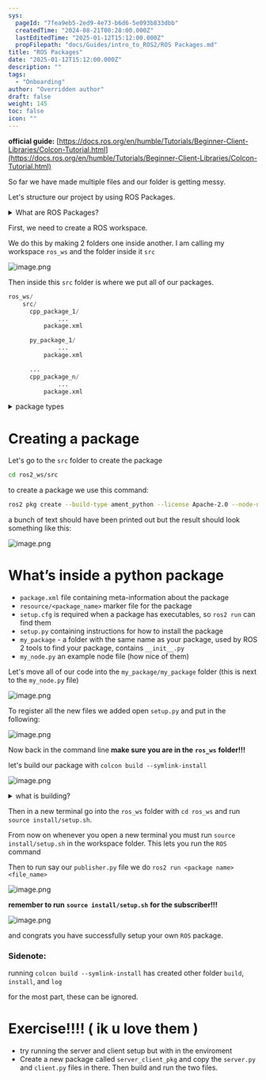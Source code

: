 ```yaml
---
sys:
  pageId: "7fea9eb5-2ed9-4e73-b6d6-5e093b833dbb"
  createdTime: "2024-08-21T00:28:00.000Z"
  lastEditedTime: "2025-01-12T15:12:00.000Z"
  propFilepath: "docs/Guides/intro_to_ROS2/ROS Packages.md"
title: "ROS Packages"
date: "2025-01-12T15:12:00.000Z"
description: ""
tags:
  - "Onboarding"
author: "Overridden author"
draft: false
weight: 145
toc: false
icon: ""
---
```


**official guide:** [https://docs.ros.org/en/humble/Tutorials/Beginner-Client-Libraries/Colcon-Tutorial.html](https://docs.ros.org/en/humble/Tutorials/Beginner-Client-Libraries/Colcon-Tutorial.html)

So far we have made multiple files and our folder is getting messy.

Let's structure our project by using ROS Packages.

<details>

<summary>What are ROS Packages?</summary>

ROS Packages are, as the name implies, packages of code that are highly sharable between ROS developers.

They consist of a folder, `package.xml` file, and source code

```python
      cpp_package_1/
		      ... imagine much code files here ..
          package.xml
```

</details>

First, we need to create a ROS workspace.

We do this by making 2 folders one inside another. I am calling my workspace `ros_ws` and the folder inside it `src`

![image.png](https://prod-files-secure.s3.us-west-2.amazonaws.com/d518164a-d88e-44d1-a4ee-3adb3bd8bce0/70706947-fd18-4537-a67b-e12946812d31/image.png?X-Amz-Algorithm=AWS4-HMAC-SHA256&X-Amz-Content-Sha256=UNSIGNED-PAYLOAD&X-Amz-Credential=ASIAZI2LB466YMKIJ2MY%2F20250319%2Fus-west-2%2Fs3%2Faws4_request&X-Amz-Date=20250319T050831Z&X-Amz-Expires=3600&X-Amz-Security-Token=IQoJb3JpZ2luX2VjEBQaCXVzLXdlc3QtMiJHMEUCIQCIYDDbZNRSPjSwPuvm4bQfiQA7b3qDl2OqVeqncF08kQIgJXfCYFVArFE7EXZtKLy9HdFm9DI9KfR0SW2kUVEguMkq%2FwMIbRAAGgw2Mzc0MjMxODM4MDUiDAPfuhPgEw0Mv1k7JyrcA9uErjufX2UKVpaVzQrRJnPSrzzYJxHhNhTrtA5YraXv6VpF5XbC%2BaFyKKxQ6Z923jHRBgATn5r0RrbdnDwSJsWI12ljSC2KM3j4dGTYhmmyYVM%2FKHGKhQseDTfbxskT3G%2FE7kmB0iXdbheXpQHq%2FxiFhhH8MwGTEFAgpDEPmP7iCWx2B1ayyr680xLQBxp%2Bfno7LQerFjLCCRMVl9VVX7gc7KKukGh0peYLIwN5oLWF1jgYPedJp%2B6JRix9kigwhmcHoQY5iceO6u0fEYKItEJTePvECUOJq5F3M%2F13tXZMB9%2FggYFTOm%2FF9znY6TFN3m8A1s5JFz8Ly%2BuQRcQ4k75oY%2BrWDGghJZEI%2FmwG5SoblOEzBseoihowNlN4wt2GhZsus6HggSFD86zYqOgBdhq1HmRIeS3fn9Y7RlT3nXhVgx5eTmG18qSkcMpKGNOUKMwRlT9Wzr4d9etbIWQApYT1ClzD8QnfmARGXIbjiS4CQ0tGU8we0kvYf%2BX6AgNRYm%2FlhljQg5pynKTAZyAdR%2FeTVaV6KW2sfUNwdIdMO3wTwBB8VedlgytAvAl0%2ByuwndHMMTE0JXCtm1LqkwqnKmHeRJn8jQ%2F%2BV8XkcqKgdxNV2mIDttCDlp4pXqr5MOH%2B6L4GOqUBx8hiqViq3n35b55YUF%2F6pK8GoHisv2UevpNFLqI9R%2B1TFM92ue3wJbqXZbRY9r9vONLkJmxKWndUeXCW7PV2nM8d0yEFCf42BDsYOdduhOROxMvrfb0amcBcYYz3yPhuZtwWOFlZGXsFEUVrtiq%2BLeAQ5M48rIlAS7mVxwKTlZXJAo7KhjQG3k1MPmfRe67dNgnLq82lHMtmtFenstxjFZCA51J6&X-Amz-Signature=879cc7812760c7925a8645683dce3cf455747d7b6b2d460f333d5bda73992f73&X-Amz-SignedHeaders=host&x-id=GetObject)

Then inside this `src` folder is where we put all of our packages.

```python
ros_ws/
    src/
      cpp_package_1/
		      ...
          package.xml

      py_package_1/
		      ...
          package.xml

      ...
      cpp_package_n/
		      ...
          package.xml

```

<details>

<summary>package types</summary>

packages can be either `C++` or python.

the intern file structure is different for each but for this guide we will stick to creating python packages

</details>

# Creating a package

Let's go to the `src` folder to create the package

```bash
cd ros2_ws/src
```

to create a package we use this command:

```bash
ros2 pkg create --build-type ament_python --license Apache-2.0 --node-name my_node my_package
```

a bunch of text should have been printed out but the result should look something like this:

![image.png](https://prod-files-secure.s3.us-west-2.amazonaws.com/d518164a-d88e-44d1-a4ee-3adb3bd8bce0/e6cf1e3f-8512-4a3e-b131-079f800bf3e8/image.png?X-Amz-Algorithm=AWS4-HMAC-SHA256&X-Amz-Content-Sha256=UNSIGNED-PAYLOAD&X-Amz-Credential=ASIAZI2LB466YMKIJ2MY%2F20250319%2Fus-west-2%2Fs3%2Faws4_request&X-Amz-Date=20250319T050831Z&X-Amz-Expires=3600&X-Amz-Security-Token=IQoJb3JpZ2luX2VjEBQaCXVzLXdlc3QtMiJHMEUCIQCIYDDbZNRSPjSwPuvm4bQfiQA7b3qDl2OqVeqncF08kQIgJXfCYFVArFE7EXZtKLy9HdFm9DI9KfR0SW2kUVEguMkq%2FwMIbRAAGgw2Mzc0MjMxODM4MDUiDAPfuhPgEw0Mv1k7JyrcA9uErjufX2UKVpaVzQrRJnPSrzzYJxHhNhTrtA5YraXv6VpF5XbC%2BaFyKKxQ6Z923jHRBgATn5r0RrbdnDwSJsWI12ljSC2KM3j4dGTYhmmyYVM%2FKHGKhQseDTfbxskT3G%2FE7kmB0iXdbheXpQHq%2FxiFhhH8MwGTEFAgpDEPmP7iCWx2B1ayyr680xLQBxp%2Bfno7LQerFjLCCRMVl9VVX7gc7KKukGh0peYLIwN5oLWF1jgYPedJp%2B6JRix9kigwhmcHoQY5iceO6u0fEYKItEJTePvECUOJq5F3M%2F13tXZMB9%2FggYFTOm%2FF9znY6TFN3m8A1s5JFz8Ly%2BuQRcQ4k75oY%2BrWDGghJZEI%2FmwG5SoblOEzBseoihowNlN4wt2GhZsus6HggSFD86zYqOgBdhq1HmRIeS3fn9Y7RlT3nXhVgx5eTmG18qSkcMpKGNOUKMwRlT9Wzr4d9etbIWQApYT1ClzD8QnfmARGXIbjiS4CQ0tGU8we0kvYf%2BX6AgNRYm%2FlhljQg5pynKTAZyAdR%2FeTVaV6KW2sfUNwdIdMO3wTwBB8VedlgytAvAl0%2ByuwndHMMTE0JXCtm1LqkwqnKmHeRJn8jQ%2F%2BV8XkcqKgdxNV2mIDttCDlp4pXqr5MOH%2B6L4GOqUBx8hiqViq3n35b55YUF%2F6pK8GoHisv2UevpNFLqI9R%2B1TFM92ue3wJbqXZbRY9r9vONLkJmxKWndUeXCW7PV2nM8d0yEFCf42BDsYOdduhOROxMvrfb0amcBcYYz3yPhuZtwWOFlZGXsFEUVrtiq%2BLeAQ5M48rIlAS7mVxwKTlZXJAo7KhjQG3k1MPmfRe67dNgnLq82lHMtmtFenstxjFZCA51J6&X-Amz-Signature=91826fd161cfb9342cfe1906aebb3542810f0215cb4ee4cf031799ab7964bc48&X-Amz-SignedHeaders=host&x-id=GetObject)

# What’s inside a python package

- `package.xml` file containing meta-information about the package
- `resource/<package_name>` marker file for the package
- `setup.cfg` is required when a package has executables, so `ros2 run` can find them
- `setup.py` containing instructions for how to install the package
- `my_package` - a folder with the same name as your package, used by ROS 2 tools to find your package, contains `__init__.py`
- `my_node.py` an example node file (how nice of them)

Let's move all of our code into the `my_package/my_package` folder (this is next to the `my_node.py` file)

![image.png](https://prod-files-secure.s3.us-west-2.amazonaws.com/d518164a-d88e-44d1-a4ee-3adb3bd8bce0/9ce58f11-0da9-4d3e-b86d-506a9685d378/image.png?X-Amz-Algorithm=AWS4-HMAC-SHA256&X-Amz-Content-Sha256=UNSIGNED-PAYLOAD&X-Amz-Credential=ASIAZI2LB466YMKIJ2MY%2F20250319%2Fus-west-2%2Fs3%2Faws4_request&X-Amz-Date=20250319T050831Z&X-Amz-Expires=3600&X-Amz-Security-Token=IQoJb3JpZ2luX2VjEBQaCXVzLXdlc3QtMiJHMEUCIQCIYDDbZNRSPjSwPuvm4bQfiQA7b3qDl2OqVeqncF08kQIgJXfCYFVArFE7EXZtKLy9HdFm9DI9KfR0SW2kUVEguMkq%2FwMIbRAAGgw2Mzc0MjMxODM4MDUiDAPfuhPgEw0Mv1k7JyrcA9uErjufX2UKVpaVzQrRJnPSrzzYJxHhNhTrtA5YraXv6VpF5XbC%2BaFyKKxQ6Z923jHRBgATn5r0RrbdnDwSJsWI12ljSC2KM3j4dGTYhmmyYVM%2FKHGKhQseDTfbxskT3G%2FE7kmB0iXdbheXpQHq%2FxiFhhH8MwGTEFAgpDEPmP7iCWx2B1ayyr680xLQBxp%2Bfno7LQerFjLCCRMVl9VVX7gc7KKukGh0peYLIwN5oLWF1jgYPedJp%2B6JRix9kigwhmcHoQY5iceO6u0fEYKItEJTePvECUOJq5F3M%2F13tXZMB9%2FggYFTOm%2FF9znY6TFN3m8A1s5JFz8Ly%2BuQRcQ4k75oY%2BrWDGghJZEI%2FmwG5SoblOEzBseoihowNlN4wt2GhZsus6HggSFD86zYqOgBdhq1HmRIeS3fn9Y7RlT3nXhVgx5eTmG18qSkcMpKGNOUKMwRlT9Wzr4d9etbIWQApYT1ClzD8QnfmARGXIbjiS4CQ0tGU8we0kvYf%2BX6AgNRYm%2FlhljQg5pynKTAZyAdR%2FeTVaV6KW2sfUNwdIdMO3wTwBB8VedlgytAvAl0%2ByuwndHMMTE0JXCtm1LqkwqnKmHeRJn8jQ%2F%2BV8XkcqKgdxNV2mIDttCDlp4pXqr5MOH%2B6L4GOqUBx8hiqViq3n35b55YUF%2F6pK8GoHisv2UevpNFLqI9R%2B1TFM92ue3wJbqXZbRY9r9vONLkJmxKWndUeXCW7PV2nM8d0yEFCf42BDsYOdduhOROxMvrfb0amcBcYYz3yPhuZtwWOFlZGXsFEUVrtiq%2BLeAQ5M48rIlAS7mVxwKTlZXJAo7KhjQG3k1MPmfRe67dNgnLq82lHMtmtFenstxjFZCA51J6&X-Amz-Signature=eed6f144a5b9ed007222428b969162617dbce0be967e7e24ea38b159bfd92053&X-Amz-SignedHeaders=host&x-id=GetObject)

To register all the new files we added open `setup.py` and put in the following:

![image.png](https://prod-files-secure.s3.us-west-2.amazonaws.com/d518164a-d88e-44d1-a4ee-3adb3bd8bce0/1cd7c262-4cae-4496-9d75-c178537d24a2/image.png?X-Amz-Algorithm=AWS4-HMAC-SHA256&X-Amz-Content-Sha256=UNSIGNED-PAYLOAD&X-Amz-Credential=ASIAZI2LB466YMKIJ2MY%2F20250319%2Fus-west-2%2Fs3%2Faws4_request&X-Amz-Date=20250319T050831Z&X-Amz-Expires=3600&X-Amz-Security-Token=IQoJb3JpZ2luX2VjEBQaCXVzLXdlc3QtMiJHMEUCIQCIYDDbZNRSPjSwPuvm4bQfiQA7b3qDl2OqVeqncF08kQIgJXfCYFVArFE7EXZtKLy9HdFm9DI9KfR0SW2kUVEguMkq%2FwMIbRAAGgw2Mzc0MjMxODM4MDUiDAPfuhPgEw0Mv1k7JyrcA9uErjufX2UKVpaVzQrRJnPSrzzYJxHhNhTrtA5YraXv6VpF5XbC%2BaFyKKxQ6Z923jHRBgATn5r0RrbdnDwSJsWI12ljSC2KM3j4dGTYhmmyYVM%2FKHGKhQseDTfbxskT3G%2FE7kmB0iXdbheXpQHq%2FxiFhhH8MwGTEFAgpDEPmP7iCWx2B1ayyr680xLQBxp%2Bfno7LQerFjLCCRMVl9VVX7gc7KKukGh0peYLIwN5oLWF1jgYPedJp%2B6JRix9kigwhmcHoQY5iceO6u0fEYKItEJTePvECUOJq5F3M%2F13tXZMB9%2FggYFTOm%2FF9znY6TFN3m8A1s5JFz8Ly%2BuQRcQ4k75oY%2BrWDGghJZEI%2FmwG5SoblOEzBseoihowNlN4wt2GhZsus6HggSFD86zYqOgBdhq1HmRIeS3fn9Y7RlT3nXhVgx5eTmG18qSkcMpKGNOUKMwRlT9Wzr4d9etbIWQApYT1ClzD8QnfmARGXIbjiS4CQ0tGU8we0kvYf%2BX6AgNRYm%2FlhljQg5pynKTAZyAdR%2FeTVaV6KW2sfUNwdIdMO3wTwBB8VedlgytAvAl0%2ByuwndHMMTE0JXCtm1LqkwqnKmHeRJn8jQ%2F%2BV8XkcqKgdxNV2mIDttCDlp4pXqr5MOH%2B6L4GOqUBx8hiqViq3n35b55YUF%2F6pK8GoHisv2UevpNFLqI9R%2B1TFM92ue3wJbqXZbRY9r9vONLkJmxKWndUeXCW7PV2nM8d0yEFCf42BDsYOdduhOROxMvrfb0amcBcYYz3yPhuZtwWOFlZGXsFEUVrtiq%2BLeAQ5M48rIlAS7mVxwKTlZXJAo7KhjQG3k1MPmfRe67dNgnLq82lHMtmtFenstxjFZCA51J6&X-Amz-Signature=50e1e7aed2cd1963032019659965b26d4a8a56d1bfbdf6dcc443042364c0e628&X-Amz-SignedHeaders=host&x-id=GetObject)

Now back in the command line **make sure you are in the** **`ros_ws`** **folder!!!**

let's build our package with `colcon build --symlink-install`

![image.png](https://prod-files-secure.s3.us-west-2.amazonaws.com/d518164a-d88e-44d1-a4ee-3adb3bd8bce0/2f2a0d27-b173-48fd-b189-5f5c0ce65619/image.png?X-Amz-Algorithm=AWS4-HMAC-SHA256&X-Amz-Content-Sha256=UNSIGNED-PAYLOAD&X-Amz-Credential=ASIAZI2LB466YMKIJ2MY%2F20250319%2Fus-west-2%2Fs3%2Faws4_request&X-Amz-Date=20250319T050831Z&X-Amz-Expires=3600&X-Amz-Security-Token=IQoJb3JpZ2luX2VjEBQaCXVzLXdlc3QtMiJHMEUCIQCIYDDbZNRSPjSwPuvm4bQfiQA7b3qDl2OqVeqncF08kQIgJXfCYFVArFE7EXZtKLy9HdFm9DI9KfR0SW2kUVEguMkq%2FwMIbRAAGgw2Mzc0MjMxODM4MDUiDAPfuhPgEw0Mv1k7JyrcA9uErjufX2UKVpaVzQrRJnPSrzzYJxHhNhTrtA5YraXv6VpF5XbC%2BaFyKKxQ6Z923jHRBgATn5r0RrbdnDwSJsWI12ljSC2KM3j4dGTYhmmyYVM%2FKHGKhQseDTfbxskT3G%2FE7kmB0iXdbheXpQHq%2FxiFhhH8MwGTEFAgpDEPmP7iCWx2B1ayyr680xLQBxp%2Bfno7LQerFjLCCRMVl9VVX7gc7KKukGh0peYLIwN5oLWF1jgYPedJp%2B6JRix9kigwhmcHoQY5iceO6u0fEYKItEJTePvECUOJq5F3M%2F13tXZMB9%2FggYFTOm%2FF9znY6TFN3m8A1s5JFz8Ly%2BuQRcQ4k75oY%2BrWDGghJZEI%2FmwG5SoblOEzBseoihowNlN4wt2GhZsus6HggSFD86zYqOgBdhq1HmRIeS3fn9Y7RlT3nXhVgx5eTmG18qSkcMpKGNOUKMwRlT9Wzr4d9etbIWQApYT1ClzD8QnfmARGXIbjiS4CQ0tGU8we0kvYf%2BX6AgNRYm%2FlhljQg5pynKTAZyAdR%2FeTVaV6KW2sfUNwdIdMO3wTwBB8VedlgytAvAl0%2ByuwndHMMTE0JXCtm1LqkwqnKmHeRJn8jQ%2F%2BV8XkcqKgdxNV2mIDttCDlp4pXqr5MOH%2B6L4GOqUBx8hiqViq3n35b55YUF%2F6pK8GoHisv2UevpNFLqI9R%2B1TFM92ue3wJbqXZbRY9r9vONLkJmxKWndUeXCW7PV2nM8d0yEFCf42BDsYOdduhOROxMvrfb0amcBcYYz3yPhuZtwWOFlZGXsFEUVrtiq%2BLeAQ5M48rIlAS7mVxwKTlZXJAo7KhjQG3k1MPmfRe67dNgnLq82lHMtmtFenstxjFZCA51J6&X-Amz-Signature=2b6913b4f44ebbca102ae7fa0ad2fe4f66518a476a729799bc167fa2410fa6f9&X-Amz-SignedHeaders=host&x-id=GetObject)

<details>

<summary>what is building?</summary>

if you are a CS major at Rose-Hulman you will learn the answer to this in CSSE132

but TLDR; is it combines all the code files into one program that can be run easily 

</details>

Then in a new terminal go into the `ros_ws` folder with `cd ros_ws` and run `source install/setup.sh`. 

From now on whenever you open a new terminal you must run `source install/setup.sh` in the workspace folder. This lets you run the `ROS` command

Then to run say our `publisher.py` file we do `ros2 run <package name> <file_name>`

![image.png](https://prod-files-secure.s3.us-west-2.amazonaws.com/d518164a-d88e-44d1-a4ee-3adb3bd8bce0/4f4b1219-3a44-4632-aa0a-ce3471699f59/image.png?X-Amz-Algorithm=AWS4-HMAC-SHA256&X-Amz-Content-Sha256=UNSIGNED-PAYLOAD&X-Amz-Credential=ASIAZI2LB466YMKIJ2MY%2F20250319%2Fus-west-2%2Fs3%2Faws4_request&X-Amz-Date=20250319T050831Z&X-Amz-Expires=3600&X-Amz-Security-Token=IQoJb3JpZ2luX2VjEBQaCXVzLXdlc3QtMiJHMEUCIQCIYDDbZNRSPjSwPuvm4bQfiQA7b3qDl2OqVeqncF08kQIgJXfCYFVArFE7EXZtKLy9HdFm9DI9KfR0SW2kUVEguMkq%2FwMIbRAAGgw2Mzc0MjMxODM4MDUiDAPfuhPgEw0Mv1k7JyrcA9uErjufX2UKVpaVzQrRJnPSrzzYJxHhNhTrtA5YraXv6VpF5XbC%2BaFyKKxQ6Z923jHRBgATn5r0RrbdnDwSJsWI12ljSC2KM3j4dGTYhmmyYVM%2FKHGKhQseDTfbxskT3G%2FE7kmB0iXdbheXpQHq%2FxiFhhH8MwGTEFAgpDEPmP7iCWx2B1ayyr680xLQBxp%2Bfno7LQerFjLCCRMVl9VVX7gc7KKukGh0peYLIwN5oLWF1jgYPedJp%2B6JRix9kigwhmcHoQY5iceO6u0fEYKItEJTePvECUOJq5F3M%2F13tXZMB9%2FggYFTOm%2FF9znY6TFN3m8A1s5JFz8Ly%2BuQRcQ4k75oY%2BrWDGghJZEI%2FmwG5SoblOEzBseoihowNlN4wt2GhZsus6HggSFD86zYqOgBdhq1HmRIeS3fn9Y7RlT3nXhVgx5eTmG18qSkcMpKGNOUKMwRlT9Wzr4d9etbIWQApYT1ClzD8QnfmARGXIbjiS4CQ0tGU8we0kvYf%2BX6AgNRYm%2FlhljQg5pynKTAZyAdR%2FeTVaV6KW2sfUNwdIdMO3wTwBB8VedlgytAvAl0%2ByuwndHMMTE0JXCtm1LqkwqnKmHeRJn8jQ%2F%2BV8XkcqKgdxNV2mIDttCDlp4pXqr5MOH%2B6L4GOqUBx8hiqViq3n35b55YUF%2F6pK8GoHisv2UevpNFLqI9R%2B1TFM92ue3wJbqXZbRY9r9vONLkJmxKWndUeXCW7PV2nM8d0yEFCf42BDsYOdduhOROxMvrfb0amcBcYYz3yPhuZtwWOFlZGXsFEUVrtiq%2BLeAQ5M48rIlAS7mVxwKTlZXJAo7KhjQG3k1MPmfRe67dNgnLq82lHMtmtFenstxjFZCA51J6&X-Amz-Signature=82960aaa725af6f11263ea67eae6cf9a18b55ba9456da1c2fb7e9c5a4ad0b35d&X-Amz-SignedHeaders=host&x-id=GetObject)

**remember to run** **`source install/setup.sh`** **for the subscriber!!!**

![image.png](https://prod-files-secure.s3.us-west-2.amazonaws.com/d518164a-d88e-44d1-a4ee-3adb3bd8bce0/02121119-dad4-49ec-8356-c956108b4243/image.png?X-Amz-Algorithm=AWS4-HMAC-SHA256&X-Amz-Content-Sha256=UNSIGNED-PAYLOAD&X-Amz-Credential=ASIAZI2LB466YMKIJ2MY%2F20250319%2Fus-west-2%2Fs3%2Faws4_request&X-Amz-Date=20250319T050831Z&X-Amz-Expires=3600&X-Amz-Security-Token=IQoJb3JpZ2luX2VjEBQaCXVzLXdlc3QtMiJHMEUCIQCIYDDbZNRSPjSwPuvm4bQfiQA7b3qDl2OqVeqncF08kQIgJXfCYFVArFE7EXZtKLy9HdFm9DI9KfR0SW2kUVEguMkq%2FwMIbRAAGgw2Mzc0MjMxODM4MDUiDAPfuhPgEw0Mv1k7JyrcA9uErjufX2UKVpaVzQrRJnPSrzzYJxHhNhTrtA5YraXv6VpF5XbC%2BaFyKKxQ6Z923jHRBgATn5r0RrbdnDwSJsWI12ljSC2KM3j4dGTYhmmyYVM%2FKHGKhQseDTfbxskT3G%2FE7kmB0iXdbheXpQHq%2FxiFhhH8MwGTEFAgpDEPmP7iCWx2B1ayyr680xLQBxp%2Bfno7LQerFjLCCRMVl9VVX7gc7KKukGh0peYLIwN5oLWF1jgYPedJp%2B6JRix9kigwhmcHoQY5iceO6u0fEYKItEJTePvECUOJq5F3M%2F13tXZMB9%2FggYFTOm%2FF9znY6TFN3m8A1s5JFz8Ly%2BuQRcQ4k75oY%2BrWDGghJZEI%2FmwG5SoblOEzBseoihowNlN4wt2GhZsus6HggSFD86zYqOgBdhq1HmRIeS3fn9Y7RlT3nXhVgx5eTmG18qSkcMpKGNOUKMwRlT9Wzr4d9etbIWQApYT1ClzD8QnfmARGXIbjiS4CQ0tGU8we0kvYf%2BX6AgNRYm%2FlhljQg5pynKTAZyAdR%2FeTVaV6KW2sfUNwdIdMO3wTwBB8VedlgytAvAl0%2ByuwndHMMTE0JXCtm1LqkwqnKmHeRJn8jQ%2F%2BV8XkcqKgdxNV2mIDttCDlp4pXqr5MOH%2B6L4GOqUBx8hiqViq3n35b55YUF%2F6pK8GoHisv2UevpNFLqI9R%2B1TFM92ue3wJbqXZbRY9r9vONLkJmxKWndUeXCW7PV2nM8d0yEFCf42BDsYOdduhOROxMvrfb0amcBcYYz3yPhuZtwWOFlZGXsFEUVrtiq%2BLeAQ5M48rIlAS7mVxwKTlZXJAo7KhjQG3k1MPmfRe67dNgnLq82lHMtmtFenstxjFZCA51J6&X-Amz-Signature=43abaffca683d91c668d95d35bd981cf9e18dda78b8911d7cb5c72e4688e8028&X-Amz-SignedHeaders=host&x-id=GetObject)

and congrats you have successfully setup your own `ROS` package.

### Sidenote:

running `colcon build --symlink-install` has created other folder `build`, `install`, and `log`

for the most part, these can be ignored.

# Exercise!!!! ( ik u love them )

- try running the server and client setup but with in the enviroment
- Create a new package called `server_client_pkg` and copy the `server.py` and `client.py` files in there. Then build and run the two files.
